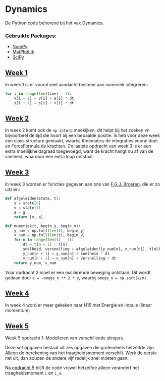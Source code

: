 # Dynamics
De Python code behorend bij het vak Dynamica. 

### Gebruikte Packages:
- [NumPy](https://numpy.org/)
- [MatPlotLib](https://matplotlib.org/stable/index.html)
- [SciPy](https://www.scipy.org/)

## [Week 1](https://github.com/AlexRemstedt/dynamics/tree/master/week%201)
In week 1 is er vooral veel aandacht besteed aan numeriek integreren:

```python
for i in range(len(time) - 1):
    v[i + 1] = v[i] + a[i] * dt
    s[i + 1] = s[i] + v[i] * dt
```

## [Week 2](https://github.com/AlexRemstedt/dynamics/tree/master/week%202)
In week 2 komt ook de `np.interp` meekijken, dit helpt bij het zoeken vn bijvoorbeel de tijd die hoort bij een bepaalde positie. Ik heb voor deze week een class structure gemaakt, waarbij Kinematics de integraties vooral doet en ForceFormula de krachten. De laatste opdracht van week 3 is er een extra moeilijkheidsgraad toegevoegd, want de kracht hangt nu af van de snelheid, waardoor een extra loop ontstaat.

## [Week 3](https://github.com/AlexRemstedt/dynamics/tree/master/week%203)
In week 3 worden er functies gegeven aan ons van [F.G.J. Broeren](https://www.tudelft.nl/en/3me/about/departments/precision-and-microsystems-engineering-pme/people/junior-research-staff/broeren-freek/), die er zo uitzien:

```python
def afgeleiden(state, t):
    y = state[0]
    v = state[1]
    a = g
    return [v, a]
```

```python
def numeriek(t, begin_y, begin_v):
    y_num = np.full(len(t), begin_y)
    v_num = np.full(len(t), begin_v)
    for n in range(len(t) - 1):
        dt = t[n + 1] - t[n]
        snelheid, versnelling = afgeleiden([y_num[n], v_num[n]], t[n])
        y_num[n + 1] = y_num[n] + snelheid * dt
        v_num[n + 1] = v_num[n] + versnelling * dt
    return y_num, v_num

```

Voor opdracht 2 moet er een oscilerende beweging ontstaan. Dit wordt gedaan door `a = -omega_n ** 2 * y`, waarbij `omega_n = np.sqrt(k/m)`.

## [Week 4](https://github.com/AlexRemstedt/dynamics/tree/master/week%204)
In week 4 word er meer gekeken naar H15 met Energie en impuls (linear momentum)

## [Week 5](https://github.com/AlexRemstedt/dynamics/tree/master/week%205)
Week 5 opdracht 1: Modelleren van verschillende slingers.

Deze set opgaven bestaat uit zes opgaven die grotendeels hetzelfde zijn. Alleen de berekening van het traagheidsmoment verschilt. Werk de eerste net uit, dan zouden de andere vijf redelijk snel moeten gaan.

Na [opdracht 5](https://github.com/AlexRemstedt/dynamics/blob/master/week%205/opdracht_4.py) blijft de code vrijwel hetzelfde alleen verandert het traagheidsmoment `i` en `i_o`.
